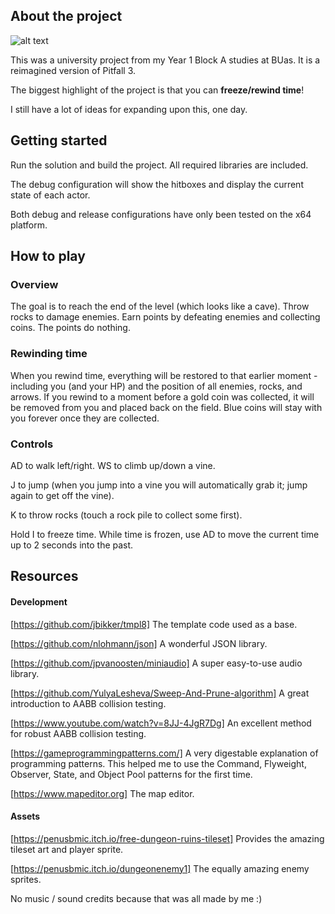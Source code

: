 ## About the project

![alt text](https://www.buas.nl/sites/default/files/2018-09/Logo%20BUas_RGB.png)

This was a university project from my Year 1 Block A studies at BUas. It is a reimagined version of Pitfall 3.

The biggest highlight of the project is that you can <b>freeze/rewind time</b>!

I still have a lot of ideas for expanding upon this, one day.

## Getting started

Run the solution and build the project. All required libraries are included.

The debug configuration will show the hitboxes and display the current state of each actor.

Both debug and release configurations have only been tested on the x64 platform.

## How to play

### Overview
The goal is to reach the end of the level (which looks like a cave). Throw rocks to damage enemies. Earn points by defeating enemies and collecting coins. The points do nothing.

### Rewinding time
When you rewind time, everything will be restored to that earlier moment - including you (and your HP) and the position of all enemies, rocks, and arrows. If you rewind to a moment before a gold coin was collected, it will be removed from you and placed back on the field. Blue coins will stay with you forever once they are collected.

### Controls
AD to walk left/right. WS to climb up/down a vine.

J to jump (when you jump into a vine you will automatically grab it; jump again to get off the vine).

K to throw rocks (touch a rock pile to collect some first).

Hold I to freeze time. While time is frozen, use AD to move the current time up to 2 seconds into the past.

## Resources

#### Development

[https://github.com/jbikker/tmpl8] The template code used as a base.

[https://github.com/nlohmann/json] A wonderful JSON library.

[https://github.com/jpvanoosten/miniaudio] A super easy-to-use audio library.

[https://github.com/YulyaLesheva/Sweep-And-Prune-algorithm] A great introduction to AABB collision testing.

[https://www.youtube.com/watch?v=8JJ-4JgR7Dg] An excellent method for robust AABB collision testing.

[https://gameprogrammingpatterns.com/] A very digestable explanation of programming patterns. This helped me to use the Command, Flyweight, Observer, State, and Object Pool patterns for the first time.

[https://www.mapeditor.org] The map editor.

#### Assets

[https://penusbmic.itch.io/free-dungeon-ruins-tileset] Provides the amazing tileset art and player sprite.

[https://penusbmic.itch.io/dungeonenemy1] The equally amazing enemy sprites.

No music / sound credits because that was all made by me :)
